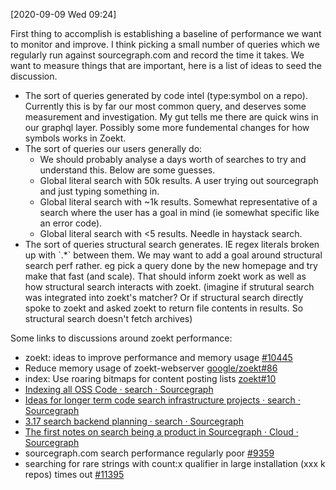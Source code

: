 <span class="timestamp-wrapper"><span class="timestamp">[2020-09-09 Wed 09:24]</span></span>

First thing to accomplish is establishing a baseline of performance we want to monitor and improve. I think picking a small number of queries which we regularly run against sourcegraph.com and record the time it takes. We want to measure things that are important, here is a list of ideas to seed the discussion.

-   The sort of queries generated by code intel (type:symbol on a repo). Currently this is by far our most common query, and deserves some measurement and investigation. My gut tells me there are quick wins in our graphql layer. Possibly some more fundemental changes for how symbols works in Zoekt.
-   The sort of queries our users generally do:
    -   We should probably analyse a days worth of searches to try and understand this. Below are some guesses.
    -   Global literal search with 50k results. A user trying out sourcegraph and just typing something in.
    -   Global literal search with ~1k results. Somewhat representative of a search where the user has a goal in mind (ie somewhat specific like an error code).
    -   Global literal search with <5 results. Needle in haystack search.
-   The sort of queries structural search generates. IE regex literals broken up with \`.\*\` between them. We may want to add a goal around structural search perf rather. eg pick a query done by the new homepage and try make that fast (and scale). That should inform zoekt work as well as how structural search interacts with zoekt. (imagine if strutural search was integrated into zoekt's matcher? Or if structural search directly spoke to zoekt and asked zoekt to return file contents in results. So structural search doesn't fetch archives)

Some links to discussions around zoekt performance:

-   zoekt: ideas to improve performance and memory usage [#10445](https://github.com/sourcegraph/sourcegraph/issues/10445)
-   Reduce memory usage of zoekt-webserver [google/zoekt#86](https://github.com/google/zoekt/issues/86)
-   index: Use roaring bitmaps for content posting lists [zoekt#10](https://github.com/sourcegraph/zoekt/pull/10)
-   [Indexing all OSS Code · search · Sourcegraph](https://github.com/orgs/sourcegraph/teams/search/discussions/3)
-   [Ideas for longer term code search infrastructure projects · search · Sourcegraph](https://github.com/orgs/sourcegraph/teams/search/discussions/1)
-   [3.17 search backend planning · search · Sourcegraph](https://github.com/orgs/sourcegraph/teams/search/discussions/2)
-   [The first notes on search being a product in Sourcegraph · Cloud · Sourcegraph](https://github.com/orgs/sourcegraph/teams/cloud/discussions/2)
-   sourcegraph.com search performance regularly poor [#9359](https://github.com/sourcegraph/sourcegraph/issues/9359)
-   searching for rare strings with count:x qualifier in large installation (xxx k repos) times out [#11395](https://github.com/sourcegraph/sourcegraph/issues/11395)
